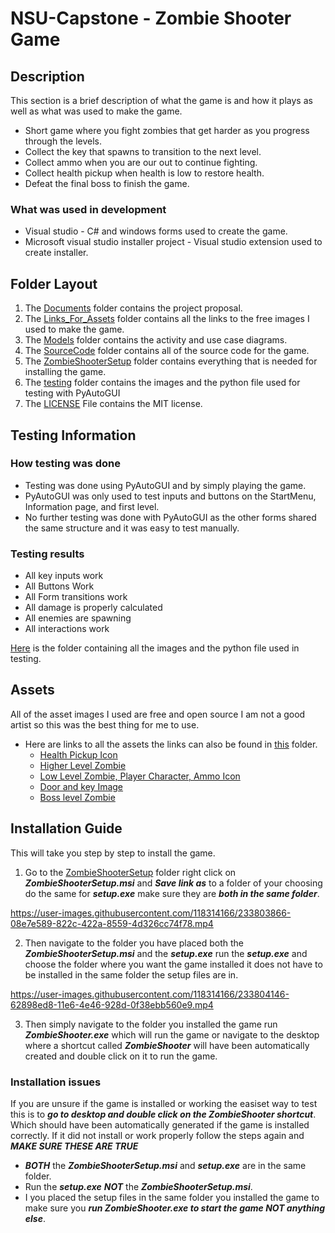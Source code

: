 # NSU-Capstone - Zombie Shooter Game
## Description
This section is a brief description of what the game is and how it plays as well as what was used to make the game.
- Short game where you fight zombies that get harder as you progress through the levels.
- Collect the key that spawns to transition to the next level.
- Collect ammo when you are our out to continue fighting.
- Collect health pickup when health is low to restore health.
- Defeat the final boss to finish the game.
### What was used in development
- Visual studio - C# and windows forms used to create the game.
- Microsoft visual studio installer project - Visual studio extension used to create installer.
## Folder Layout
1. The [Documents](Documents) folder contains the project proposal.
2. The [Links_For_Assets](Links_For_Assets) folder contains all the links to the free images I used to make the game.
3. The [Models](Models) folder contains the activity and use case diagrams.
4. The [SourceCode](SourceCode) folder contains all of the source code for the game.
5. The [ZombieShooterSetup](ZombieShooterSetup) folder contains everything that is needed for installing the game.
6. The [testing](testing) folder contains the images and the python file used for testing with PyAutoGUI
7. The [LICENSE](LICENSE) File contains the MIT license.
## Testing Information
### How testing was done
- Testing was done using PyAutoGUI and by simply playing the game.
- PyAutoGUI was only used to test inputs and buttons on the StartMenu, Information page, and first level.
- No further testing was done with PyAutoGUI as the other forms shared the same structure and it was easy to test manually.
### Testing results
- All key inputs work
- All Buttons Work
- All Form transitions work
- All damage is properly calculated
- All enemies are spawning
- All interactions work

[Here](testing) is the folder containing all the images and the python file used in testing.
## Assets
All of the asset images I used are free and open source I am not a good artist so this was the best thing for me to use.
- Here are links to all the assets the links can also be found in [this](Links_For_Assets) folder.
  - [Health Pickup Icon](https://fightswithbears.itch.io/2d-health-and-ammo-pickups)
  - [Higher Level Zombie](https://tokka.itch.io/top-down-basic-set)
  - [Low Level Zombie, Player Character, Ammo Icon](https://www.mooict.com/c-tutorial-create-a-zombie-survival-shooting-game-in-visual-studio/)
  - [Door and key Image](https://www.mooict.com/c-tutorial-make-a-multiple-level-game-in-windows-form-application/)
  - [Boss level Zombie](https://opengameart.org/content/animated-top-down-zombie)
## Installation Guide
This will take you step by step to install the game.
1. Go to the [ZombieShooterSetup](ZombieShooterSetup) folder right click on ***ZombieShooterSetup.msi*** and ***Save link as*** to a folder of your choosing do the same for ***setup.exe*** make sure they are ***both in the same folder***.

https://user-images.githubusercontent.com/118314166/233803866-08e7e589-822c-422a-8559-4d326cc74f78.mp4

2. Then navigate to the folder you have placed both the ***ZombieShooterSetup.msi*** and the ***setup.exe*** run the ***setup.exe*** and choose the folder where you want the game installed it does not have to be installed in the same folder the setup files are in. 

https://user-images.githubusercontent.com/118314166/233804146-62898ed8-11e6-4e46-928d-0f38ebb560e9.mp4

3. Then simply navigate to the folder you installed the game run ***ZombieShooter.exe*** which will run the game or navigate to the desktop where a shortcut called ***ZombieShooter*** will have been automatically created and double click on it to run the game.
### Installation issues
If you are unsure if the game is installed or working the easiset way to test this is to ***go to desktop and double click on the ZombieShooter shortcut***.
Which should have been automatically generated if the game is installed correctly.
If it did not install or work properly follow the steps again and ***MAKE SURE THESE ARE TRUE***
- ***BOTH*** the ***ZombieShooterSetup.msi*** and ***setup.exe*** are in the same folder.
- Run the ***setup.exe*** ***NOT*** the ***ZombieShooterSetup.msi***.
- I you placed the setup files in the same folder you installed the game to make sure you ***run ZombieShooter.exe to start the game NOT anything else***.

